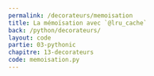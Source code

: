 ```yaml
---
permalink: /decorateurs/memoisation
title: La mémoïsation avec `@lru_cache`
back: /python/decorateurs/
layout: code
partie: 03-pythonic
chapitre: 13-decorateurs
code: memoisation.py
---
```


